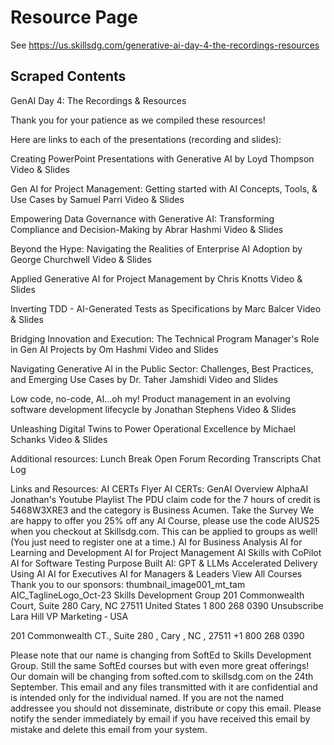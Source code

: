 # Resource Page

See https://us.skillsdg.com/generative-ai-day-4-the-recordings-resources





## Scraped Contents

GenAI Day 4:
The Recordings & Resources

Thank you for your patience as we compiled these resources!

Here are links to each of the presentations (recording and slides):

Creating PowerPoint Presentations with Generative AI by Loyd Thompson
Video & Slides

Gen AI for Project Management: Getting started with AI Concepts, Tools, & Use Cases by Samuel Parri
Video & Slides

Empowering Data Governance with Generative AI: Transforming Compliance and Decision-Making by Abrar Hashmi
Video & Slides

Beyond the Hype: Navigating the Realities of Enterprise AI Adoption by George Churchwell
Video & Slides

Applied Generative AI for Project Management by Chris Knotts
Video & Slides

Inverting TDD - AI-Generated Tests as Specifications by Marc Balcer
Video & Slides

Bridging Innovation and Execution: The Technical Program Manager's Role in Gen AI Projects by Om Hashmi
Video and Slides

Navigating Generative AI in the Public Sector: Challenges, Best Practices, and Emerging Use Cases by Dr. Taher Jamshidi
Video and Slides

Low code, no-code, AI...oh my! Product management in an evolving software development lifecycle by Jonathan Stephens
Video & Slides

Unleashing Digital Twins to Power Operational Excellence by Michael Schanks
Video & Slides

Additional resources:
Lunch Break Open Forum
Recording Transcripts
Chat Log

Links and Resources:
AI CERTs Flyer
AI CERTs: GenAI Overview
AlphaAI
Jonathan's Youtube Playlist
The PDU claim code for the 7 hours of credit is
5468W3XRE3 and the category is Business Acumen.
Take the Survey
We are happy to offer you 25% off any AI Course, please use the code AIUS25 when you checkout at Skillsdg.com. This can be applied to groups as well! (You just need to register one at a time.)
AI for Business Analysis
AI for Learning and Development
AI for Project Management
AI Skills with CoPilot
AI for Software Testing
Purpose Built AI: GPT & LLMs
Accelerated Delivery Using AI
AI for Executives
AI for Managers & Leaders
View All Courses
Thank you to our sponsors:
thumbnail_image001_mt_tam
AIC_TaglineLogo_Oct-23
Skills Development Group
201 Commonwealth Court, Suite 280
Cary, NC 27511
United States
1 800 268 0390
Unsubscribe
Lara Hill​​​​
VP Marketing ‑ USA

201 Commonwealth CT., Suite 280
, Cary
, NC
, 27511
+1 800 268 0390

Please note that our name is changing from SoftEd to Skills Development Group. Still the same SoftEd courses but with even more great offerings! Our domain will be changing from softed.com to skillsdg.com on the 24th September.
This email and any files transmitted with it are confidential and is intended only for the individual named. If you are not the named addressee you should not disseminate, distribute or copy this email. Please notify the sender immediately by email if you have received this email by mistake and delete this email from your system.
